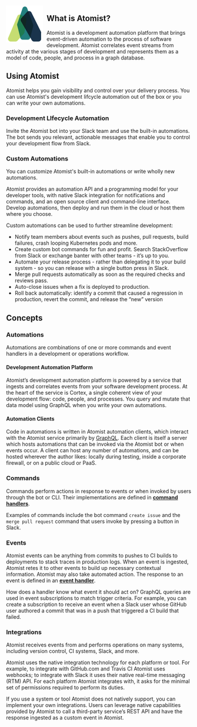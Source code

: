 <img style="float:left; margin-top:7px; margin-right:10px; margin-bottom:10px; margin-left:0px;" src="img/atomist-logo.png" height="100px" width="100px" alt="Atomist logo"/>

## What is Atomist?

Atomist is a development automation platform that brings event-driven automation to the process of software development. Atomist correlates event streams from activity at the various stages of development and represents them as a model of code, people, and process in a graph database. 

## Using Atomist
Atomist helps you gain visibility and control over your delivery process. You can use Atomist's development lifcycle automation out of the box or you can write your own automations.

### Development LIfecycle Automation

Invite the Atomist bot into your Slack team and use the built-in automations. The bot sends you relevant, actionable messages that enable you to control your development flow from Slack.

### Custom Automations

You can customize Atomist's built-in automations or write wholly new automations. 

Atomist provides an automation API and a programming model for your developer tools, with native Slack integration for notifications and commands, and an open source client and command-line interface. Develop automations, then deploy and run them in the cloud or host them where you choose.


Custom automations can be used to further streamline development:

- Notify team members about events such as pushes, pull requests, build failures, crash looping Kubernetes pods and more. 
- Create custom bot commands for fun and profit. Search StackOverflow from Slack or exchange banter with other teams - it’s up to you. 
- Automate your release process - rather than delegating it to your build system - so you can release with a single button press in Slack.
- Merge pull requests automatically as soon as the required checks and reviews pass.
- Auto-close issues when a fix is deployed to production.
- Roll back automatically: identify a commit that caused a regression in production, revert the commit, and release the “new” version

## Concepts

### Automations

Automations are combinations of one or more commands and event handlers in a development or operations workflow. 

#### Development Automation Platform

Atomist’s development automation platform is powered by a service that ingests and correlates events from your software development process. At the heart of the service is Cortex, a single coherent view of your development flow: code, people, and processes. You query and mutate that data model using GraphQL when you write your own automations.

#### Automation Clients

Code in automations is written in Atomist automation clients, which interact with the Atomist service primarily by [GraphQL][graphql]. Each client is itself a server which hosts automations that can be invoked via the Atomist bot or when events occur. A client can host any number of automations, and can be hosted wherever the author likes: locally during testing, inside a corporate firewall, or on a public cloud or PaaS.

[graphql]: http://graphql.org/ (GraphQL)

### Commands

Commands perform actions in response to events or when invoked by users through the bot or CLI. 
Their implementations are defined in [**command handlers**](automations/commands.md). 

Examples of commands include the bot command `create issue` and the `merge pull request` command that users invoke by pressing a button in Slack. 

### Events

Atomist events can be anything from commits to pushes to CI builds to deployments to stack traces in production logs. 
When an event is ingested, Atomist retes it to other events to build up necessary contextual information.
 Atomist may also take automated action. The response to an event is defined in an [**event handler**](automations/events.md).

How does a handler know what event it should act on? GraphQL queries are used in event subscriptions to match trigger criteria. For example, you can create a subscription to receive an event when a Slack user whose GitHub user authored a commit that was in a push that triggered a CI build that failed.

### Integrations

Atomist receives events from and performs operations on many systems, including  version control, CI systems, Slack, and more. 

Atomist uses the native integration technology for each platform or tool. For example, to integrate with GitHub.com and Travis CI Atomist uses webhooks; to integrate with Slack it uses their native real-time messaging (RTM) API. For each platform Atomist integrates with, it asks for the minimal set of permissions required to perform its duties.

If you use a system or tool Atomist does not natively support, you can implement your own integrations. Users can leverage native capabilities provided by Atomist to call a third-party service’s REST API and have the response ingested as a custom event in Atomist.


